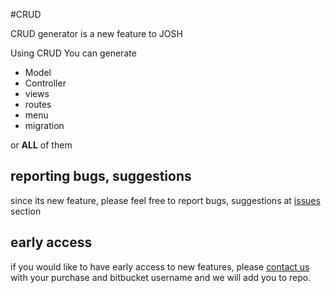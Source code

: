 #CRUD

CRUD generator is a new feature to JOSH

Using CRUD You can generate

* Model
* Controller
* views
* routes
* menu
* migration

or **ALL** of them

## reporting bugs, suggestions

since its new feature, please feel free to report bugs, suggestions at [issues](https://bitbucket.org/lorvent/josh_laravel51/issues) section

## early access

if you would like to have early access to new features, please [contact us](http://codecanyon.net/user/jyostna#contact) with your purchase and bitbucket username and we will add you to repo.
